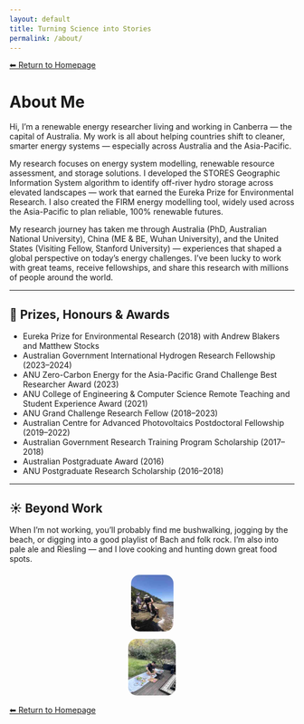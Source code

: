 ```yaml
---
layout: default
title: Turning Science into Stories
permalink: /about/
---
```


[⬅ Return to Homepage](/)

# About Me


Hi, I’m a renewable energy researcher living and working in Canberra — the capital of Australia. My work is all about helping countries shift to cleaner, smarter energy systems — especially across Australia and the Asia-Pacific.

My research focuses on energy system modelling, renewable resource assessment, and storage solutions. I developed the STORES Geographic Information System algorithm to identify off-river hydro storage across elevated landscapes — work that earned the Eureka Prize for Environmental Research. I also created the FIRM energy modelling tool, widely used across the Asia-Pacific to plan reliable, 100% renewable futures.

My research journey has taken me through Australia (PhD, Australian National University), China (ME & BE, Wuhan University), and the United States (Visiting Fellow, Stanford University) — experiences that shaped a global perspective on today’s energy challenges. I’ve been lucky to work with great teams, receive fellowships, and share this research with millions of people around the world.

---

## 🏅 Prizes, Honours & Awards

- Eureka Prize for Environmental Research (2018) with Andrew Blakers and Matthew Stocks
- Australian Government International Hydrogen Research Fellowship (2023–2024)
- ANU Zero-Carbon Energy for the Asia-Pacific Grand Challenge Best Researcher Award (2023)
- ANU College of Engineering & Computer Science Remote Teaching and Student Experience Award (2021)
- ANU Grand Challenge Research Fellow (2018–2023)
- Australian Centre for Advanced Photovoltaics Postdoctoral Fellowship (2019–2022)
- Australian Government Research Training Program Scholarship (2017–2018)
- Australian Postgraduate Award (2016)
- ANU Postgraduate Research Scholarship (2016–2018)

---

## ☀️ Beyond Work

<div style="display: flex; align-items: center; gap: 20px; flex-wrap: wrap; margin-top: 10px;">

<div style="flex: 1; min-width: 500px;">
When I’m not working, you’ll probably find me bushwalking, jogging by the beach, or digging into a good playlist of Bach and folk rock. I’m also into pale ale and Riesling — and I love cooking and hunting down great food spots.
</div>

<div style="flex: 1; min-width: 100px; text-align: center;">
    <img src="/images/Hiking.jpg" alt="Bushwalking by the beach" height="100" style="border-radius: 15px; margin-bottom: 10px;"><br>
    <img src="/images/BBQ.jpg" alt="Outdoor cooking" height="100" style="border-radius: 15px;">
</div>

</div>

[⬅ Return to Homepage](/)
